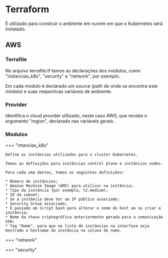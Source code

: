 # Terraform

É utilizado para construir o ambiente em nuvem em que o Kubernetes será instalado.

## AWS

### Terrafile

No arquivo terrafile.tf temos as declarações dos módulos, como "instancias_k8s", "security" e "network", por exemplo.

Em cada módulo é declarado um source (path de onde se encontra este módulo) e suas respectivas variáveis de ambiente.

### Provider

Identifica o cloud provider utilizado, neste caso AWS, que recebe o argumento "region", declarado nas variáveis gerais.

### Modulos

=== "intancias_k8s"

    Define as instâncias utilizadas para o cluster Kubernetes.

    Temos as definições para instâncias control plane e instâncias nodes.

    Para cada uma destas, temos as seguintes definições:

    * Número de instâncias;
    * Amazon Machine Image (AMI) para utilizar na instância;
    * Tipo da instância (por exemplo, t2.medium);
    * ID da subnet;
    * Se a instância deve ter um IP público associado;
    * Security Group associado;
    * É passado um script bash para alterar o nome do host ao se criar a instância;
    * Nome da chave criptográfica anteriormente gerada para a comunicação SSH;
    * Tag "Name", para que na lista de instâncias na interface seja mostrado o hostname da instância na coluna de nome.

=== "network"



=== "security"






















